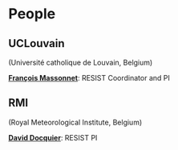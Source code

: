 # People

## UCLouvain
(Université catholique de Louvain, Belgium)

[**François Massonnet**](https://www.elic.ucl.ac.be/modx/index.php?id=73): RESIST Coordinator and PI

## RMI
(Royal Meteorological Institute, Belgium)

[**David Docquier**](https://sites.google.com/view/daviddocquier): RESIST PI
